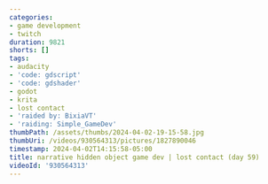 ```yaml
---
categories:
- game development
- twitch
duration: 9821
shorts: []
tags:
- audacity
- 'code: gdscript'
- 'code: gdshader'
- godot
- krita
- lost contact
- 'raided by: BixiaVT'
- 'raiding: Simple_GameDev'
thumbPath: /assets/thumbs/2024-04-02-19-15-58.jpg
thumbUri: /videos/930564313/pictures/1827890046
timestamp: 2024-04-02T14:15:58-05:00
title: narrative hidden object game dev | lost contact (day 59)
videoId: '930564313'
---
```

